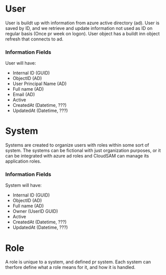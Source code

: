 # User

User is buildt up with information from azure active directory (ad).
User is saved by ID, and we retrieve and update information not used as ID on regular basis (Once pr week on logon).
User object has a buildt inn object refresh that connects to ad.


### Information Fields
User will have:
 - Internal ID (GUID)
 - ObjectID (AD)
 - User Principal Name (AD)
 - Full name (AD)
 - Email (AD)
 - Active
 - CreatedAt (Datetime, ???)
 - UpdatedAt (Datetime, ???)


# System
Systems are created to organize users with roles within some sort of system.
The systems can be fictional with just organization purposes, or it can be integrated with azure ad roles and CloudSAM can manage its application roles.

### Information Fields
System will have:
 - Internal ID (GUID)
 - ObjectID (AD)
 - Full name (AD)
 - Owner (UserID GUID)
 - Active
 - CreatedAt (Datetime, ???)
 - UpdatedAt (Datetime, ???)


# Role
A role is unique to a system, and defined pr system. Each system can therfore define what a role means for it, and how it is handled.